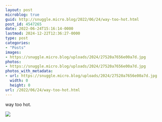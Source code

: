 ```yaml
---
layout: post
microblog: true
guid: http://snuggle.micro.blog/2022/06/24/way-too-hot.html
post_id: 4547265
date: 2022-06-24T15:16:14-0000
lastmod: 2024-12-22T12:36:27-0000
type: post
categories:
- "Posts"
images:
- https://snuggle.micro.blog/uploads/2024/27520a7656e00a7d.jpg
photos:
- https://snuggle.micro.blog/uploads/2024/27520a7656e00a7d.jpg
photos_with_metadata:
- url: https://snuggle.micro.blog/uploads/2024/27520a7656e00a7d.jpg
  width: 0
  height: 0
url: /2022/06/24/way-too-hot.html
---
```

<p>way too hot.</p>

<img src="uploads/2024/27520a7656e00a7d.jpg">
